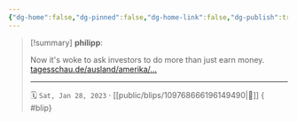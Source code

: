 ```yaml
---
{"dg-home":false,"dg-pinned":false,"dg-home-link":false,"dg-publish":true,"tags":["dgblip"],"disabled rules":["yaml-title","yaml-title-alias","file-name-heading"],"title":"philipp on mastodon @ 2023-01-28","created-date":"2023-01-28T20:15:23","id":109768666196149490,"updated-date":"2025-05-02T08:50:43","dg-path":"blips/109768666196149490.md","permalink":"/blips/109768666196149490/","dgPassFrontmatter":true}
---
```


> [!summary] **philipp**:
>
> Now it's woke to ask investors to do more than just earn money. [tagesschau.de/ausland/amerika/…](https://www.tagesschau.de/ausland/amerika/republikaner-kulturkampf-finanzwirtschaft-101.html)
> - - -
>
> 🗓️ `Sat, Jan 28, 2023` · [[public/blips/109768666196149490\|🔗]]
{ #blip}


